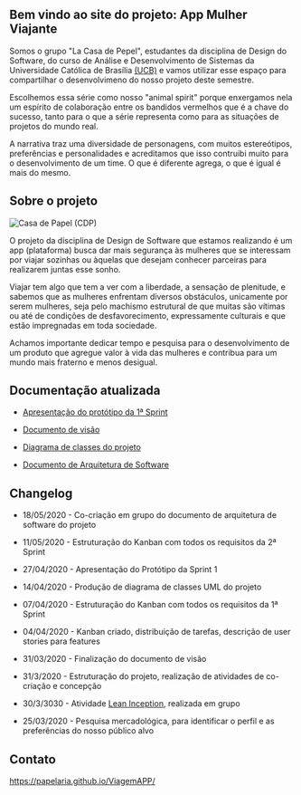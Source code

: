 ## Bem vindo ao site do projeto: App Mulher Viajante

Somos o grupo "La Casa de Pepel", estudantes da disciplina de Design do Software, do curso de Análise e Desenvolvimento de Sistemas da Universidade Católica de Brasília [(UCB)](https://ucb.catolica.edu.br/) e vamos utilizar esse espaço para compartilhar o desenvolvimeno do nosso projeto deste semestre.

Escolhemos essa série como nosso "animal spirit" porque enxergamos nela um espírito de colaboração entre os bandidos vermelhos que é a chave do sucesso, tanto para o que a série representa como para as situações de projetos do mundo real. 

A narrativa traz uma diversidade de personagens, com muitos estereótipos, preferências e personalidades e acreditamos que isso contruibi muito para o desenvolvimento de um time. O que é diferente agrega, o que é igual é mais do mesmo.


## Sobre o projeto

![Casa de Papel (CDP)](https://github.com/papelaria/ViagemAPP/blob/master/casaPapel.png "Equipe CDP")

O projeto da disciplina de Design de Software que estamos realizando é um app (plataforma) busca dar mais segurança às mulheres que se interessam por viajar sozinhas ou àquelas que desejam conhecer parceiras para realizarem juntas esse sonho. 

Viajar tem algo que tem a ver com a liberdade, a sensação de plenitude, e sabemos que as mulheres enfrentam diversos obstáculos, unicamente por serem mulheres, seja pelo machismo estrutural de que muitas são vítimas ou até de condições de desfavorecimento, expressamente culturais e que estão impregnadas em toda sociedade. 

Achamos importante dedicar tempo e pesquisa para o desenvolvimento de um produto que agregue valor à vida das mulheres e contribua para um mundo mais fraterno e menos desigual.

## Documentação atualizada
- [Apresentação do protótipo da 1ª Sprint](ViagemAPP/blob/master/PDF_Proto%CC%81tipoSprint1-LaCasaDePapel.pdf)

- [Documento de visão](https://github.com/papelaria/ViagemAPP/blob/master/PDF_DocumentoVisa%CC%83o-LaCasaDePapel.pdf)

- [Diagrama de classes do projeto](https://github.com/papelaria/ViagemAPP/blob/master/PDF_%20DiagramaClassesUML-LaCasaDePapel.pdf)

- [Documento de Arquitetura de Software](https://github.com/papelaria/ViagemAPP/blob/master/PDF_Documento-ArquiteturaSoftware-LaCasaDePapel.pdf)


## Changelog

+ 18/05/2020 - Co-criação em grupo do documento de arquitetura de software do projeto

+ 11/05/2020 - Estruturação do Kanban com todos os requisitos da 2ª Sprint

+ 27/04/2020 - Apresentação do Protótipo da Sprint 1

+ 14/04/2020 - Produção de diagrama de classes UML do projeto

+ 07/04/2020 - Estruturação do Kanban com todos os requisitos da 1ª Sprint

+ 04/04/2020 - Kanban criado, distribuição de tarefas, descrição de user stories para features

+ 31/03/2020 - Finalização do documento de visão 

+ 31/3/2020 - Estruturação do projeto, realização de atividades de co-criação e concepção

+ 30/3/3030 - Atividade [Lean Inception](https://www.caroli.org/lean-inception "baixe gratuitamente o ebook do Paulo Caroli sobre Lean Inception"), realizada em grupo

+ 25/03/2020 - Pesquisa mercadológica, para identificar o perfil e as preferências do nosso público alvo


## Contato

https://papelaria.github.io/ViagemAPP/
